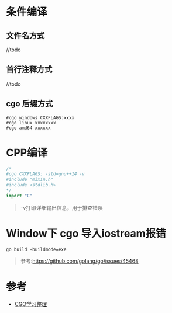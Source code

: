# 条件编译
## 文件名方式
//todo 
## 首行注释方式
//todo 
## cgo 后缀方式
```
#cgo windows CXXFLAGS:xxxx
#cgo linux xxxxxxxx
#cgo amd64 xxxxxx
```
# CPP编译
```go
/*
#cgo CXXFLAGS: -std=gnu++14 -v
#include "mixin.h"
#include <stdlib.h>
*/
import "C"

```
> -v打印详细输出信息，用于排查错误
# Window下 cgo 导入iostream报错
`go build -buildmode=exe`
> 参考:https://github.com/golang/go/issues/45468
# 参考
- [CGO学习整理](https://packagewjx.github.io/2018/12/13/cgo-note/)
